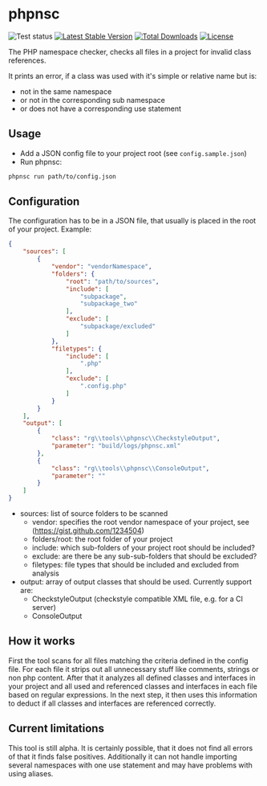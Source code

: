 phpnsc
======

![Test status](https://github.com/researchgate/phpnsc/actions/workflows/tests.yml/badge.svg)
[![Latest Stable Version](https://poser.pugx.org/rg/phpnsc/v/stable)](https://packagist.org/packages/rg/phpnsc)
[![Total Downloads](https://poser.pugx.org/rg/phpnsc/downloads)](https://packagist.org/packages/rg/phpnsc)
[![License](https://poser.pugx.org/rg/phpnsc/license)](https://packagist.org/packages/rg/phpnsc)

The PHP namespace checker, checks all files in a project for invalid class references.

It prints an error, if a class was used with it's simple or relative name but is:

- not in the same namespace
- or not in the corresponding sub namespace
- or does not have a corresponding use statement

Usage
-----

- Add a JSON config file to your project root (see `config.sample.json`)
- Run phpnsc:

```bash  
phpnsc run path/to/config.json
```

Configuration
-------------

The configuration has to be in a JSON file, that usually is placed in the root of your project. Example:

```json
{
    "sources": [
        {
            "vendor": "vendorNamespace",
            "folders": {
                "root": "path/to/sources",
                "include": [
                    "subpackage",
                    "subpackage_two"
                ],
                "exclude": [
                    "subpackage/excluded"
                ]
            },
            "filetypes": {
                "include": [
                    ".php"
                ],
                "exclude": [
                    ".config.php"
                ]
            }
        }
    ],
    "output": [
        {
            "class": "rg\\tools\\phpnsc\\CheckstyleOutput",
            "parameter": "build/logs/phpnsc.xml"
        },
        {
            "class": "rg\\tools\\phpnsc\\ConsoleOutput",
            "parameter": ""
        }
    ]
}
```

- sources: list of source folders to be scanned
    - vendor: specifies the root vendor namespace of your project, see (https://gist.github.com/1234504)
    - folders/root: the root folder of your project
    - include: which sub-folders of your project root should be included?
    - exclude: are there be any sub-sub-folders that should be excluded?
    - filetypes: file types that should be included and excluded from analysis
- output: array of output classes that should be used. Currently support are:
    - CheckstyleOutput (checkstyle compatible XML file, e.g. for a CI server)
    - ConsoleOutput

How it works
------------

First the tool scans for all files matching the criteria defined in the config file. For each file it strips out all
unnecessary stuff like comments, strings or non php content. After that it analyzes all defined classes and interfaces
in your project and all used and referenced classes and interfaces in each file based on regular expressions.
In the next step, it then uses this information to deduct if all classes and interfaces are referenced correctly.

Current limitations
-------------------

This tool is still alpha. It is certainly possible, that it does not find all errors of that it finds false positives.
Additionally it can not handle importing several namespaces with one use statement and may have problems with using
aliases.
